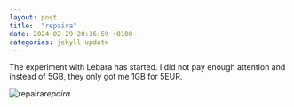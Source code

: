 ```yaml
---
layout: post
title:  "repaira"
date: 2024-02-29 20:36:59 +0100
categories: jekyll update
---
```


The experiment with Lebara has started. I did not pay enough attention and instead of 5GB, they only got me 1GB for 5EUR.  




![repaira](https://lh3.googleusercontent.com/pw/AP1GczO-2M2KXknJWlT6hpjqB9ur1sSV0T1BJytOgy7-ALcSTvvvDooCqxQ9xaN3wByanIotqErAaSqFZJlx2J0J69zyM7ijhxU4-j0OLQ23zjChCV9_JHw=w2400)*repaira*&nbsp;



[jekyll-docs]: https://jekyllrb.com/docs/home
[jekyll-gh]:   https://github.com/jekyll/jekyll
[jekyll-talk]: https://talk.jekyllrb.com/
